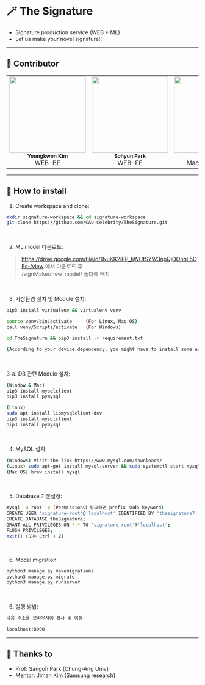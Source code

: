 # 🪄 The Signature
* Signature production service (WEB * ML)<br>
* Let us make your novel signature!!
---

## 💫 Contributor
<table>
  <tr>
    <td align="center"><a href="https://github.com/youngkwon02"><img src="https://avatars.githubusercontent.com/u/39653584?v=4?s=200" width="200px;" alt=""/><br /><sub><b>Youngkwon Kim</b></sub></a><br />WEB-BE</td>
    <td align="center"><a href="https://github.com/sohyun123"><img src="https://avatars.githubusercontent.com/u/29995265?v=4?s=200" width="200px;" alt=""/><br /><sub><b>Sohyun Park</b></sub></a><br />WEB-FE</td>
    <td align="center"><a href="https://github.com/yulaseo"><img src="https://avatars.githubusercontent.com/u/70151461?v=4?s=200" width="200px;" alt=""/><br /><sub><b>Yula Seo</b></sub></a><br />Machine Learning</td>
  </tr>
</table>

---
## 🔮 How to install

1. Create workspace and clone:
```sh
mkdir signature-workspace && cd signature-workspace
git clone https://github.com/CAU-Celebrity/TheSignature.git
```

<br>

2. ML model 다운로드:
 >https://drive.google.com/file/d/1NuKK2iPP_IiWUtSYW3npQjOOnqL5OEs-/view 에서 다운로드 후\
 /signMaker/new_model/ 폴더에 배치

<br>

3. 가상환경 설치 및 Module 설치:
```sh
pip3 install virtualenv && virtualenv venv

source venv/bin/activate     (For Linux, Mac OS)
call venv/Scripts/activate   (For Windows)

cd TheSignature && pip3 install -r requirement.txt

(According to your device dependency, you might have to install some additional modules)
```

<br>

3-a. DB 관련 Module 설치:
```sh
(Window & Mac)
pip3 install mysqlclient
pip3 install pymysql

(Linux)
sudo apt install libmysqlclient-dev
pip3 install mysqlclient
pip3 install pymysql
```

<br>

4. MySQL 설치:
```sh
(Windows) Visit the link https://www.mysql.com/downloads/
(Linux) sudo apt-get install mysql-server && sudo systemctl start mysql
(Mac OS) brew install mysql
```

<br>

5. Database 기본설정:
```sh
mysql -u root -p (Permission이 필요하면 prefix sudo keyword)
CREATE USER 'signature-root'@'localhost' IDENTIFIED BY 'thesignature7!';
CREATE DATABASE theSignature;
GRANT ALL PRIVILEGES ON *.* TO 'signature-root'@'localhost';
FLUSH PRIVILEGES;
exit() (또는 Ctrl + Z)
```

<br>

6. Model migration:
```sh
python3 manage.py makemigrations
python3 manage.py migrate
python3 manage.py runserver
```

<br>

6. 실행 방법:
```sh
다음 주소를 브라우저에 복사 및 이동

localhost:8000
```

---
## 🌸 Thanks to
- Prof: Sangoh Park (Chung-Ang Univ)<br>
- Mentor: Jiman Kim (Samsung research)
